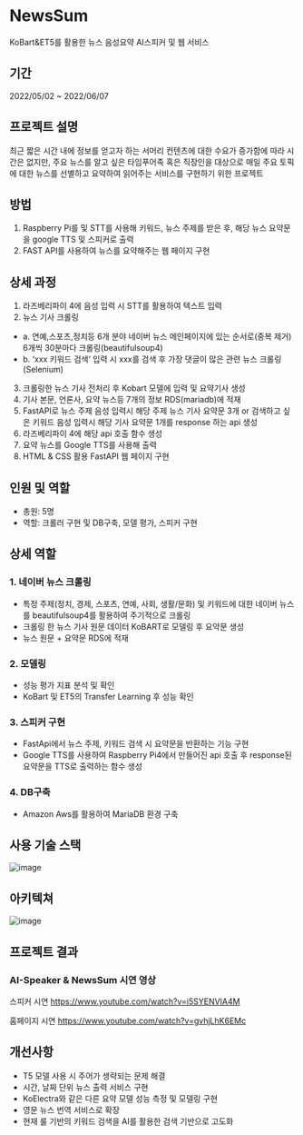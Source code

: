 # NewsSum
KoBart&amp;ET5를 활용한 뉴스 음성요약 AI스피커 및 웹 서비스

## 기간
2022/05/02 ~ 2022/06/07

## 프로젝트 설명
최근 짧은 시간 내에 정보를 얻고자 하는 서머리 컨텐츠에 대한 수요가 증가함에 따라 시간은 없지만, 주요 뉴스를 알고 싶은 타임푸어족 혹은 직장인을 대상으로 매일 주요 토픽에 대한 뉴스를 선별하고 요약하여 읽어주는 서비스를 구현하기 위한 프로젝트

## 방법
1. Raspberry Pi를 및 STT를 사용해 키워드, 뉴스 주제를 받은 후, 해당 뉴스 요약문을 google TTS 및 스피커로 출력
2. FAST API를 사용하여 뉴스를 요약해주는 웹 페이지 구현

## 상세 과정
1. 라즈베리파이 4에 음성 입력 시 STT를 활용하여 텍스트 입력
2. 뉴스 기사 크롤링
- a. 연예,스포츠,정치등 6개 분야 네이버 뉴스 메인페이지에 있는 순서로(중복 제거) 6개씩 30분마다 크롤링(beautifulsoup4)
- b. ‘xxx 키워드 검색‘ 입력 시 xxx를 검색 후 가장 댓글이 많은 관련 뉴스 크롤링(Selenium)
3. 크롤링한 뉴스 기사 전처리 후 Kobart 모델에 입력 및 요약기사 생성
4. 기사 본문, 언론사, 요약 뉴스등 7개의 정보 RDS(mariadb)에 적재
5. FastAPI로 뉴스 주제 음성 입력시 해당 주제 뉴스 기사 요약문 3개 or 검색하고 싶은 키워드 음성 입력시 해당 기사 요약문 1개를 response 하는 api 생성
6. 라즈베리파이 4에 해당 api 호출 함수 생성
7. 요약 뉴스를 Google TTS를 사용해 출력
8. HTML & CSS 활용 FastAPI 웹 페이지 구현

## 인원 및 역할
- 총원: 5명
- 역할: 크롤러 구현 및 DB구축, 모델 평가, 스피커 구현

## 상세 역할
### 1. 네이버 뉴스 크롤링
- 특정 주제(정치, 경제, 스포츠, 연예, 사회, 생활/문화) 및 키워드에 대한 네이버 뉴스를 beautifulsoup4를 활용하여 주기적으로 크롤링
- 크롤링 한 뉴스 기사 원문 데이터 KoBART로 모델링 후 요약문 생성
- 뉴스 원문 + 요약문 RDS에 적재

### 2. 모델링
- 성능 평가 지표 분석 및 확인
- KoBart 및 ET5의 Transfer Learning 후 성능 확인

### 3. 스피커 구현
- FastApi에서 뉴스 주제, 키워드 검색 시 요약문을 반환하는 기능 구현
- Google TTS를 사용하여 Raspberry Pi4에서 만들어진 api 호출 후 response된 요약문을 TTS로 출력하는 함수 생성

### 4. DB구축
- Amazon Aws를 활용하여 MariaDB 환경 구축

## 사용 기술 스택
![image](https://user-images.githubusercontent.com/93495435/216268844-1fc5e08d-6949-4806-8008-183b87c83316.png)

## 아키텍쳐
![image](https://user-images.githubusercontent.com/93495435/216268930-ae664835-c1dd-4be2-a293-df35e8ba8133.png)


## 프로젝트 결과
### AI-Speaker & NewsSum 시연 영상

스피커 시연
https://www.youtube.com/watch?v=i5SYENVIA4M

홈페이지 시연
https://www.youtube.com/watch?v=gvhjLhK6EMc

## 개선사항
- T5 모델 사용 시 주어가 생략되는 문제 해결
- 시간, 날짜 단위 뉴스 출력 서비스 구현
- KoElectra와 같은 다른 요약 모델 성능 측정 및 모델링 구현
- 영문 뉴스 번역 서비스로 확장
- 현재 룰 기반의 키워드 검색을 AI를 활용한 검색 기반으로 고도화
